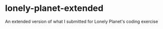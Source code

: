 lonely-planet-extended
======================

An extended version of what I submitted for Lonely Planet's coding exercise
